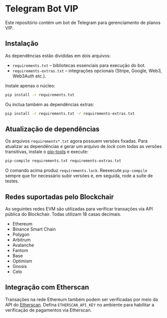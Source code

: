 # Telegram Bot VIP

Este repositório contém um bot de Telegram para gerenciamento de planos VIP.

## Instalação

As dependências estão divididas em dois arquivos:

- `requirements.txt` – bibliotecas essenciais para execução do bot.
- `requirements-extras.txt` – integrações opcionais (Stripe, Google, Web3, Web3Auth etc.).

Instale apenas o núcleo:

```bash
pip install -r requirements.txt
```

Ou inclua também as dependências extras:

```bash
pip install -r requirements.txt -r requirements-extras.txt
```

## Atualização de dependências

Os arquivos `requirements*.txt` agora possuem versões fixadas. Para atualizar as
dependências e gerar um arquivo de *lock* com todas as versões transitivas,
instale o [pip-tools](https://github.com/jazzband/pip-tools) e execute:

```bash
pip-compile requirements.txt requirements-extras.txt
```

O comando acima produz `requirements.lock`. Reexecute `pip-compile` sempre que
for necessário subir versões e, em seguida, rode a suíte de testes.

## Redes suportadas pelo Blockchair

As seguintes redes EVM são utilizadas para verificar transações via API pública do Blockchair. Todas utilizam 18 casas decimais.

- Ethereum
- Binance Smart Chain
- Polygon
- Arbitrum
- Avalanche
- Fantom
- Base
- Optimism
- Gnosis
- Celo

## Integração com Etherscan

Transações na rede Ethereum também podem ser verificadas por meio da API do [Etherscan](https://etherscan.io/). Defina `ETHERSCAN_API_KEY` no ambiente para habilitar a verificação de pagamentos via Etherscan.
